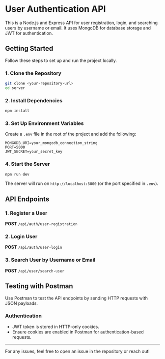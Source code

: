 # User Authentication API

This is a Node.js and Express API for user registration, login, and searching users by username or email. It uses MongoDB for database storage and JWT for authentication.

## Getting Started

Follow these steps to set up and run the project locally.

### 1. Clone the Repository

```sh
git clone <your-repository-url>
cd server
```

### 2. Install Dependencies

```sh
npm install
```

### 3. Set Up Environment Variables

Create a `.env` file in the root of the project and add the following:

```
MONGODB_URI=your_mongodb_connection_string
PORT=5000
JWT_SECRET=your_secret_key
```

### 4. Start the Server

```sh
npm run dev
```

The server will run on `http://localhost:5000` (or the port specified in `.env`).

## API Endpoints

### 1. Register a User

**POST** `/api/auth/user-registration`

### 2. Login User

**POST** `/api/auth/user-login`

### 3. Search User by Username or Email

**POST** `/api/user/search-user`

## Testing with Postman

Use Postman to test the API endpoints by sending HTTP requests with JSON payloads.

### Authentication

- JWT token is stored in HTTP-only cookies.
- Ensure cookies are enabled in Postman for authentication-based requests.

---

For any issues, feel free to open an issue in the repository or reach out!
